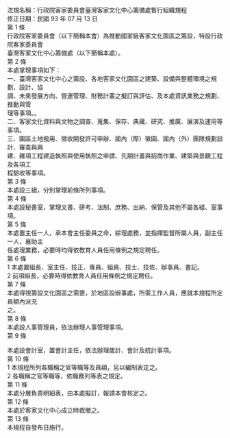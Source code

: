 法規名稱：行政院客家委員會臺灣客家文化中心籌備處暫行組織規程  
修正日期：民國 93 年 07 月 13 日  
第 1 條  
行政院客家委員會（以下簡稱本會）為推動國家級客家文化園區之籌設，特設行政院客家委員會  
臺灣客家文化中心籌備處（以下簡稱本處）。  
第 2 條  
本處掌理事項如下：  
一、臺灣客家文化中心之籌設、各地客家文化園區之建築、設備與整體環境之規劃、設計、協  
調、未來發展方向、營運管理、財務計畫之擬訂與評估、及本處資訊業務之規劃、推動與管  
理等事項。。  
二、客家文化資料與文物之調查、蒐集、保存、典藏、研究、推廣、展演及運用等事項。  
三、園區土地撥用、徵收開發許可申辦、國內（際）徵圖、國內（外）團隊規劃設計、審查與興  
建、雜項工程建造執照與使用執照之申請、先期計畫與招商作業、建築與景觀工程及各項工  
程驗收等事項。  
第 3 條  
本處設三組，分別掌理前條所列事項。  
第 4 條  
本處設秘書室，掌理文書、研考、法制、庶務、出納、保管及其他不屬各組、室事項。  
第 5 條  
本處置主任一人，承本會主任委員之命，綜理處務，並指揮監督所屬人員，副主任一人，襄助主  
任處理業務，必要時均得依教育人員任用條例之規定聘任。  
第 6 條  
1 本處置組長、室主任、技正、專員、組員、技士、技佐、辦事員、書記。  
2 前項組長，必要時得依教育人員任用條例之規定聘任。  
第 7 條  
本處得視籌設文化園區之需要，於地區設辦事處，所需工作人員，應就本規程所定員額內派充  
之。  
第 8 條  
本處設人事管理員，依法辦理人事管理事項。  
第 9 條  


本處設會計室，置會計主任，依法辦理歲計、會計及統計事項。  
第 10 條  
1 本規程所列各職稱之官等職等及員額，另以編制表定之。  
2 各職稱之官等職等，依職務列等表之規定。  
第 11 條  
本處分層負責明細表，由本處擬訂，報請本會核定之。  
第 12 條  
本處於客家文化中心成立時裁撤之。  
第 13 條  
本規程自發布日施行。  



